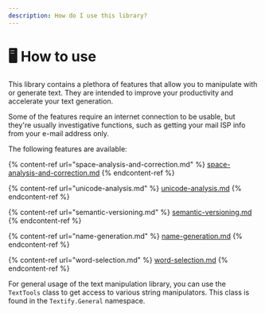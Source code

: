 ```yaml
---
description: How do I use this library?
---
```


# 🖥 How to use

This library contains a plethora of features that allow you to manipulate with or generate text. They are intended to improve your productivity and accelerate your text generation.

Some of the features require an internet connection to be usable, but they're usually investigative functions, such as getting your mail ISP info from your e-mail address only.

The following features are available:

{% content-ref url="space-analysis-and-correction.md" %}
[space-analysis-and-correction.md](space-analysis-and-correction.md)
{% endcontent-ref %}

{% content-ref url="unicode-analysis.md" %}
[unicode-analysis.md](unicode-analysis.md)
{% endcontent-ref %}

{% content-ref url="semantic-versioning.md" %}
[semantic-versioning.md](semantic-versioning.md)
{% endcontent-ref %}

{% content-ref url="name-generation.md" %}
[name-generation.md](name-generation.md)
{% endcontent-ref %}

{% content-ref url="word-selection.md" %}
[word-selection.md](word-selection.md)
{% endcontent-ref %}

For general usage of the text manipulation library, you can use the `TextTools` class to get access to various string manipulators. This class is found in the `Textify.General` namespace.
